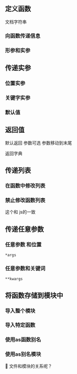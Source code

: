 ## 定义函数

文档字符串
### 向函数传递信息

### 形参和实参

## 传递实参

### 位置实参

### 关键字实参

### 默认值


## 返回值

默认返回
参数可选 参数移动到末尾

返回字典


## 传递列表


### 在函数中修改列表

### 禁止修改函数列表

这个和 js的一致

## 传递任意参数

### 任意参数 和位置
`*args`
### 任意参数和关键词

`**kwargs`




## 将函数存储到模块中

### 导入整个模块

### 导入特定函数

### 使用as函数别名

### 使用as别名模块


🤔 文件和模块的关系呢？



   
